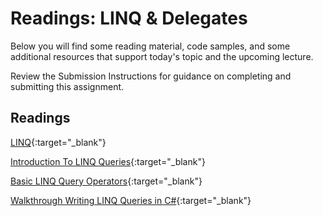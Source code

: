 # Readings: LINQ & Delegates

Below you will find some reading material, code samples, and some additional resources that support today's topic and the upcoming lecture.

Review the Submission Instructions for guidance on completing and submitting this assignment.

## Readings

[LINQ](https://docs.microsoft.com/en-us/dotnet/csharp/programming-guide/concepts/linq/){:target="_blank"}

<!-- Mix it up! Create the questions with pointed answers, fill in the blank, or opinion/open ended -->

[Introduction To LINQ Queries](https://docs.microsoft.com/en-us/dotnet/csharp/programming-guide/concepts/linq/introduction-to-linq-queries){:target="_blank"}

<!-- Mix it up! Create the questions with pointed answers, fill in the blank, or opinion/open ended -->

[Basic LINQ Query Operators](https://docs.microsoft.com/en-us/dotnet/csharp/programming-guide/concepts/linq/basic-linq-query-operations){:target="_blank"}

<!-- Mix it up! Create the questions with pointed answers, fill in the blank, or opinion/open ended -->

[Walkthrough Writing LINQ Queries in C#](https://docs.microsoft.com/en-us/dotnet/csharp/programming-guide/concepts/linq/walkthrough-writing-queries-linq){:target="_blank"}

<!-- Mix it up! Create the questions with pointed answers, fill in the blank, or opinion/open ended -->
